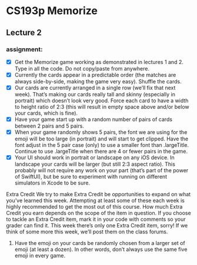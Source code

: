 #  CS193p Memorize

## Lecture 2

###  assignment: 
- [x] Get the Memorize game working as demonstrated in lectures 1 and 2. Type in all the
code. Do not copy/paste from anywhere.
- [x] Currently the cards appear in a predictable order (the matches are always side-by-side,
making the game very easy). Shuffle the cards.
- [x] Our cards are currently arranged in a single row (we’ll fix that next week). That’s
making our cards really tall and skinny (especially in portrait) which doesn’t look very
good. Force each card to have a width to height ratio of 2:3 (this will result in empty
space above and/or below your cards, which is fine).
- [x] Have your game start up with a random number of pairs of cards between 2 pairs
and 5 pairs.
- [x] When your game randomly shows 5 pairs, the font we are using for the emoji will be
too large (in portrait) and will start to get clipped. Have the font adjust in the 5 pair
case (only) to use a smaller font than .largeTitle. Continue to use .largeTitle
when there are 4 or fewer pairs in the game.
-[x]  Your UI should work in portrait or landscape on any iOS device. In landscape your
cards will be larger (but still 2:3 aspect ratio). This probably will not require any work
on your part (that’s part of the power of SwiftUI), but be sure to experiment with
running on different simulators in Xcode to be sure.

Extra Credit
We try to make Extra Credit be opportunities to expand on what you’ve learned this
week. Attempting at least some of these each week is highly recommended to get the
most out of this course. How much Extra Credit you earn depends on the scope of the
item in question.
If you choose to tackle an Extra Credit item, mark it in your code with comments so your
grader can find it.
This week there’s only one Extra Credit item, sorry! If we think of some more this week,
we’ll post them on the class forums.
1. Have the emoji on your cards be randomly chosen from a larger set of emoji (at least
a dozen). In other words, don’t always use the same five emoji in every game.
